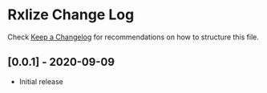 # Rxlize Change Log

Check [Keep a Changelog](http://keepachangelog.com/) for recommendations on how to structure this file.

## [0.0.1] - 2020-09-09
- Initial release
